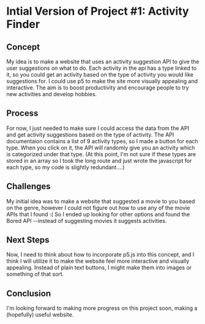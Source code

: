 # Intial Version of Project #1: Activity Finder

## Concept
My idea is to make a website that uses an activity suggestion API to give the user suggestions on what to do. Each activity in the api has a type linked to it, so you could get an activity based on the type of activity you would like suggestions for. I could use p5 to make the site more visually appealing and interactive. The aim is to boost productivity and encourage people to try new activities and develop hobbies. 

## Process
For now, I just needed to make sure I could access the data from the API and get activity suggestions based on the type of activity. 
The API documentaion contains a list of 9 activity types, so I made a button for each type. When you click on it, the API will randomly give you an activity which is categorized under that type. (At this point, I'm not sure if these types are stored in an array so I took the long route and just wrote the javascript for each type, so my code is slightly redundant....) 


## Challenges
My initial idea was to make a website that suggested a movie to you based on the genre, however I could not figure out how to use any of the movie APIs that I found :( So I ended up looking for other options and found the Bored API --instead of suggesting movies it suggests activities. 

## Next Steps
Now, I need to think about how to incorporate p5.js into this concept, and I think I will utilize it to make the website feel more interactive and visually appealing. Instead of plain text buttons, I might make them into images or something of that sort.

## Conclusion
I'm looking forward to making more progress on this project soon, making a (hopefully) useful website.
